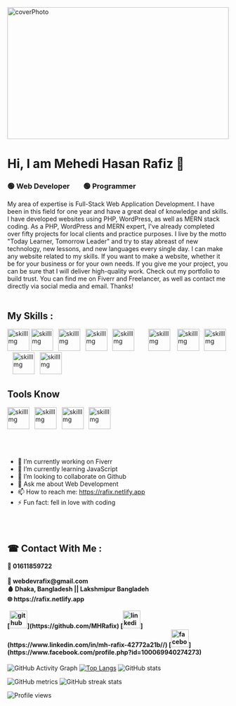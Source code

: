 <img src="https://images.unsplash.com/photo-1629904853716-f0bc54eea481?ixid=MnwxMjA3fDB8MHxzZWFyY2h8NDF8fHByb2dyYW1tZXJ8ZW58MHx8MHx8&ixlib=rb-1.2.1&auto=format&fit=crop&w=500&q=60" alt="coverPhoto" width="100%" height="300" />
<h1>Hi, I am Mehedi Hasan Rafiz 👋</h1>
<h3>🟢 Web Developer &nbsp;&nbsp;&nbsp;&nbsp;&nbsp;&nbsp;  🟢 Programmer</h3>

<span>
My area of expertise is Full-Stack Web Application Development. I have been in this field for one year and have a great deal of knowledge and skills. I have developed websites using PHP, WordPress, as well as MERN stack coding. As a PHP, WordPress and MERN expert, I've already completed over fifty projects for local clients and practice purposes. I live by the motto "Today Learner, Tomorrow Leader" and try to stay abreast of new technology, new lessons, and new languages every single day. I can make any website related to my skills. If you want to make a website, whether it be for your business or for your own needs. If you give me your project, you can be sure that I will deliver high-quality work. Check out my portfolio to build trust. You can find me on Fiverr and Freelancer, as well as contact me directly via social media and email. Thanks!
</span> <br /> <br />

<h2>My Skills : </h2>
<span>
  <img src="https://cdn.pixabay.com/photo/2017/08/05/11/16/logo-2582748_640.png" alt="skillImg" width="50px" />
  <img src="https://cdn.pixabay.com/photo/2017/08/05/11/16/logo-2582747_1280.png" alt="skillImg" width="50px" />&nbsp;&nbsp;
  <img src="https://avatars.githubusercontent.com/u/2918581?s=280&v=4" alt="skillImg" width="50px" />&nbsp;&nbsp;
  <img src="https://encrypted-tbn0.gstatic.com/images?q=tbn:ANd9GcQjO1TeebaQ7aCrD0YXqArXCuv1rMSsacq0YXynatHy4fP8K4-FFiJFb1s5-jnHu_DL6gY&usqp=CAU" alt="skillImg" width="50px" />&nbsp;&nbsp;
  <img src="https://cdn-icons-png.flaticon.com/512/919/919851.png" alt="skillImg" width="50px" />
   &nbsp;&nbsp;&nbsp;&nbsp;&nbsp;&nbsp;
  <img src="https://cdn-icons-png.flaticon.com/512/919/919825.png" alt="skillImg" width="50px" /> &nbsp;&nbsp;
  <img src="https://upload.wikimedia.org/wikipedia/commons/thumb/3/31/Webysther_20160423_-_Elephpant.svg/2560px-Webysther_20160423_-_Elephpant.svg.png" alt="skillImg" width="50px" />&nbsp;&nbsp;
  <img src="https://cdn-icons-png.flaticon.com/128/919/919836.png" alt="skillImg" width="50px" />&nbsp;&nbsp;
  <img src="https://i.pinimg.com/favicons/5a7125e442544ec198585b70a9d94cd26977c102cc5805e5f3347611.png?f92a133e48dfde6a69fd6c07d57de0de" alt="skillImg" width="50px" />&nbsp;&nbsp;
  <img src="https://icons-for-free.com/iconfiles/png/512/svg+developer+firebase+google+programming+icon-1320183319887802192.png" alt="skillImg" width="50px" />
  
  <h2> Tools Know </h2>
   <img src="https://cdn-icons-png.flaticon.com/128/919/919847.png" alt="skillImg" width="50px" />&nbsp;&nbsp;
  <img src="https://cdn.iconscout.com/icon/free/png-256/netlify-3629537-3032320.png" alt="skillImg" width="50px" />&nbsp;&nbsp;
  <img src="https://i0.wp.com/gluonhq.com/wp-content/uploads/2018/05/heroku-logotype-vertical-purple.png?fit=576%2C684&ssl=1" alt="skillImg" width="50px" />&nbsp;&nbsp;
  <img src="https://dt2sdf0db8zob.cloudfront.net/wp-content/uploads/2018/04/000webhost-logo-alt.png" alt="skillImg" width="50px" />&nbsp;&nbsp;
</span>

<br /><br />

- 🔭 I’m currently working on Fiverr
- 🌱 I’m currently learning JavaScript
- 👯 I’m looking to collaborate on Github
- 💬 Ask me about Web Development
- 📫 How to reach me: https://rafix.netlify.app
- ⚡ Fun fact: fell in love with coding

<br /><br />

<h2> ☎ Contact With Me : </h2>
<h4> 📶 01611859722 <br /><br />
 📧 webdevrafix@gmail.com <br />
 🩸 Dhaka, Bangladesh || Lakshmipur Bangladeh <br />
 🌐 https://rafix.netlify.app
  <br/><br/>
  [<img src='https://cdn-icons-png.flaticon.com/512/733/733609.png' alt='github' height='40'>](https://github.com/MHRafix)  [<img src='https://cdn-icons-png.flaticon.com/128/174/174857.png' alt='linkedin' height='40'>](https://www.linkedin.com/in/mh-rafix-42772a21b//)  [<img src='https://cdn-icons-png.flaticon.com/512/145/145802.png' alt='facebook' height='40'>](https://www.facebook.com/profile.php?id=100069940274273)  
  </h4>

![GitHub Activity Graph](https://activity-graph.herokuapp.com/graph?username=MHRafix) 
[![Top Langs](https://github-readme-stats.vercel.app/api/top-langs/?username=MHRafix)](https://github.com/anuraghazra/github-readme-stats) ![GitHub stats](https://github-readme-stats.vercel.app/api?username=MHRafix&show_icons=true&count_private=true)

![GitHub metrics](https://metrics.lecoq.io/MHRafix) ![GitHub streak stats](https://github-readme-streak-stats.herokuapp.com/?user=MHRafix) 

![Profile views](https://gpvc.arturio.dev/MHRafix)  

